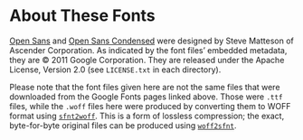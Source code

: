 # About These Fonts

[Open Sans](https://fonts.google.com/specimen/Open+Sans) and [Open Sans
Condensed](https://github.com/google/fonts/tree/09fe88e80988f324709ccf93cf3e29bc3dd90652/apache/opensanscondensed)
were designed by Steve Matteson of Ascender Corporation. As indicated by the
font files&rsquo; embedded metadata, they are &copy; 2011 Google Corporation.
They are released under the Apache License, Version 2.0 (see `LICENSE.txt` in
each directory).

Please note that the font files given here are not the same files that were
downloaded from the Google Fonts pages linked above. Those were `.ttf` files,
while the `.woff` files here were produced by converting them to WOFF format
using
[`sfnt2woff`](https://manpages.ubuntu.com/manpages/jammy/en/man1/sfnt2woff.1.html).
This is a form of lossless compression; the exact, byte-for-byte original files
can be produced using
[`woff2sfnt`](https://manpages.ubuntu.com/manpages/jammy/en/man1/woff2sfnt.1.html).
